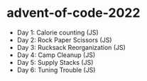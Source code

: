 # advent-of-code-2022

- Day 1: Calorie counting (JS)
- Day 2: Rock Paper Scissors (JS)
- Day 3: Rucksack Reorganization (JS)
- Day 4: Camp Cleanup (JS)
- Day 5: Supply Stacks (JS)
- Day 6: Tuning Trouble (JS)